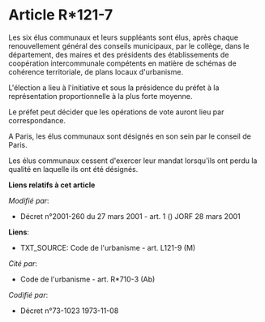 # Article R*121-7

Les six élus communaux et leurs suppléants sont élus, après chaque renouvellement général des conseils municipaux, par le
collège, dans le département, des maires et des présidents des établissements de coopération intercommunale compétents en
matière de schémas de cohérence territoriale, de plans locaux d'urbanisme.

L'élection a lieu à l'initiative et sous la présidence du préfet à la représentation proportionnelle à la plus forte moyenne.

Le préfet peut décider que les opérations de vote auront lieu par correspondance.

A Paris, les élus communaux sont désignés en son sein par le conseil de Paris.

Les élus communaux cessent d'exercer leur mandat lorsqu'ils ont perdu la qualité en laquelle ils ont été désignés.

**Liens relatifs à cet article**

_Modifié par_:

  - Décret n°2001-260 du 27 mars 2001 - art. 1 () JORF 28 mars 2001

**Liens**:

  - TXT_SOURCE: Code de l'urbanisme - art. L121-9 (M)

_Cité par_:

  - Code de l'urbanisme - art. R*710-3 (Ab)

_Codifié par_:

  - Décret n°73-1023 1973-11-08
